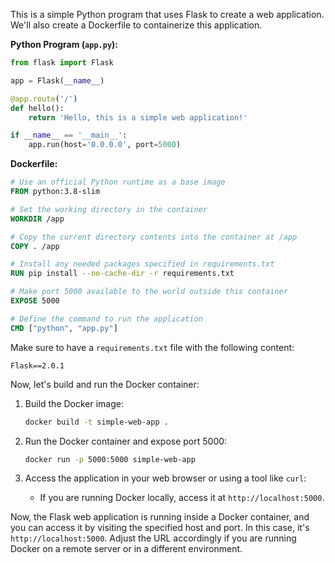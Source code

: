 This is a  simple Python program that uses Flask to create a web application. We'll also create a Dockerfile to containerize this application.

**Python Program (`app.py`):**
```python
from flask import Flask

app = Flask(__name__)

@app.route('/')
def hello():
    return 'Hello, this is a simple web application!'

if __name__ == '__main__':
    app.run(host='0.0.0.0', port=5000)
```

**Dockerfile:**
```Dockerfile
# Use an official Python runtime as a base image
FROM python:3.8-slim

# Set the working directory in the container
WORKDIR /app

# Copy the current directory contents into the container at /app
COPY . /app

# Install any needed packages specified in requirements.txt
RUN pip install --no-cache-dir -r requirements.txt

# Make port 5000 available to the world outside this container
EXPOSE 5000

# Define the command to run the application
CMD ["python", "app.py"]
```

Make sure to have a `requirements.txt` file with the following content:
```plaintext
Flask==2.0.1
```

Now, let's build and run the Docker container:

1. Build the Docker image:
   ```bash
   docker build -t simple-web-app .
   ```

2. Run the Docker container and expose port 5000:
   ```bash
   docker run -p 5000:5000 simple-web-app
   ```

3. Access the application in your web browser or using a tool like `curl`:
   - If you are running Docker locally, access it at `http://localhost:5000`.

Now, the Flask web application is running inside a Docker container, and you can access it by visiting the specified host and port. In this case, it's `http://localhost:5000`. Adjust the URL accordingly if you are running Docker on a remote server or in a different environment.
